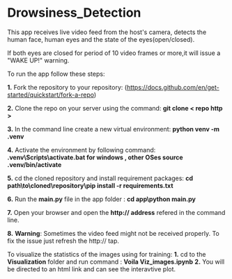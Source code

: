 # Drowsiness_Detection
This app receives live video feed from the host's camera, detects the human face, human eyes and the state of the eyes(open/closed). 

If both eyes are closed for period of 10 video frames or more,it will issue a "WAKE UP!" warning.

To run the app follow these steps:

**1.** Fork the repository to your repository: (https://docs.github.com/en/get-started/quickstart/fork-a-repo)

**2.** Clone the repo on your server using the command: **git clone < repo http >**

**3.** In the command line create a new virtual environment: **python venv -m .venv**

**4.** Activate the environment by following command: **.venv\Scripts\activate.bat for windows , other OSes source .venv/bin/activate**

**5.** cd the cloned repository and install requirement packages: **cd path\to\cloned\repository\pip install -r requirements.txt**

**6.** Run the **main.py** file in the app folder : **cd app\python main.py**

**7.** Open your browser and open the **http:// address** refered in the command line.

**8.** **Warning**: Sometimes the video feed might not be received properly. To fix the issue just refresh the http:// tap.

To visualize the statistics of the images using for training:
**1.** cd to the **Visualization** folder and run command : **Voila Viz_images.ipynb**
**2.** You will be directed to an html link and can see the interavtive plot.
